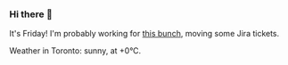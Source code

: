 ### Hi there :wave:

It's Friday! I'm probably working for [this bunch](https://github.com/kohofinancial), moving some Jira tickets.

Weather in Toronto: sunny, at +0°C.
